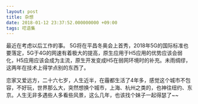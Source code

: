 ```yaml
---
layout: post
title: 杂想
date: 2018-01-12 23:37:52.000000000 +09:00
tags: 呓语集
---
```

最近在考虑以后工作的事。
5G将在平昌冬奥会上首秀，2018年5G的国际标准也要落定，5G于4G的网速有着极大的提高，原生应用于H5应用的优势应该会弱化，H5应用应该会成为主流，原生开发变成H5在弱网环境时的补充。未雨绸缪，这两年在技术上得学点别的东西了。

恋家又爱远方，二十六七岁，人生近半，在霾都生活了4年多，感觉这个城市不包容，不好玩，世界那么大，突然想换个城市，上海、杭州之类的，也神往纽约、东京。人生无非多遇些人多看些风景，这么几年，也该找个妹子一起得瑟了~~


